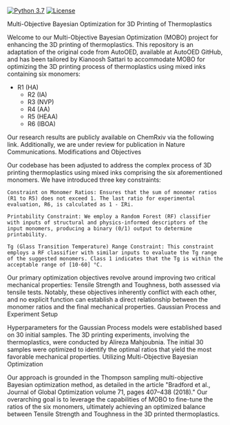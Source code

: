 [![Python 3.7](https://img.shields.io/badge/python-3.8-blue.svg)](https://www.python.org/downloads/release/python-380/) [![License](https://img.shields.io/badge/license-MIT-green.svg)](LICENSE) 

Multi-Objective Bayesian Optimization for 3D Printing of Thermoplastics

Welcome to our Multi-Objective Bayesian Optimization (MOBO) project for enhancing the 3D printing of thermoplastics. This repository is an adaptation of the original code from AutoOED, available at AutoOED GitHub, and has been tailored by Kianoosh Sattari to accommodate MOBO for optimizing the 3D printing process of thermoplastics using mixed inks containing six monomers:

* R1 (HA)
    * R2 (IA)
    * R3 (NVP)
    * R4 (AA)
    * R5 (HEAA)
    * R6 (IBOA)

Our research results are publicly available on ChemRxiv via the following link. Additionally, we are under review for publication in Nature Communications.
Modifications and Objectives

Our codebase has been adjusted to address the complex process of 3D printing thermoplastics using mixed inks comprising the six aforementioned monomers. We have introduced three key constraints:

    Constraint on Monomer Ratios: Ensures that the sum of monomer ratios (R1 to R5) does not exceed 1. The last ratio for experimental evaluation, R6, is calculated as 1 - ΣRi.

    Printability Constraint: We employ a Random Forest (RF) classifier with inputs of structural and physics-informed descriptors of the input monomers, producing a binary (0/1) output to determine printability.

    Tg (Glass Transition Temperature) Range Constraint: This constraint employs a RF classifier with similar inputs to evaluate the Tg range of the suggested monomers. Class 1 indicates that the Tg is within the acceptable range of [10-60] °C.

Our primary optimization objectives revolve around improving two critical mechanical properties: Tensile Strength and Toughness, both assessed via tensile tests. Notably, these objectives inherently conflict with each other, and no explicit function can establish a direct relationship between the monomer ratios and the final mechanical properties.
Gaussian Process and Experiment Setup

Hyperparameters for the Gaussian Process models were established based on 30 initial samples. The 3D printing experiments, involving the thermoplastics, were conducted by Alireza Mahjoubnia. The initial 30 samples were optimized to identify the optimal ratios that yield the most favorable mechanical properties.
Utilizing Multi-Objective Bayesian Optimization

Our approach is grounded in the Thompson sampling multi-objective Bayesian optimization method, as detailed in the article "Bradford et al., Journal of Global Optimization volume 71, pages 407–438 (2018)." Our overarching goal is to leverage the capabilities of MOBO to fine-tune the ratios of the six monomers, ultimately achieving an optimized balance between Tensile Strength and Toughness in the 3D printed thermoplastics.

